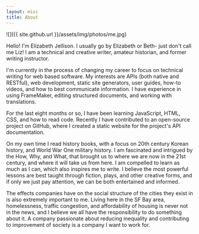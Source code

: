 ```yaml
---
layout: misc
title: About
---
```


![]({{ site.github.url }}/assets/img/photos/me.jpg)

Hello! I'm Elizabeth Jellison. I usually go by Elizabeth or Beth- just don't call me Liz!
I am a technical and creative writer, amateur historian, and former writing instructor.

I'm currently in the process of changing my career to focus on technical writing for web based software.
My interests are APIs (both native and RESTful), web development, static site generators, user guides, how-to videos, and how to best communicate information. I have experience in using FrameMaker, editing structured documents, and working with translations.  

For the last eight months or so, I have been learning JavaScript, HTML, CSS, and how to read code.
Recently I have contributed to an open-source project on GitHub, where I created a static
website for the project's API documentation.

On my own time I read history books, with a focus on 20th century Korean history,
and World War One military history. I am fascinated and intrigued by the How, Why, and What, that brought us to where
we are now in the 21st century, and where it will take us from here. I am compelled
to learn as much as I can, which also inspires me to write.
I believe the most powerful lessons are best taught through fiction, plays, and
other creative forms, and if only we just pay attention, we can be both entertained and informed.

The effects companies have on the social structure of the cities they exist in is also extremely important to me.
Living here in the SF Bay area, homelessness, traffic congestion, and affordability of housing is never
not in the news, and I believe we all have the responsibility to do something about it. A company passionate about reducing inequality and contributing to improvement of society is a company I want to work for.
